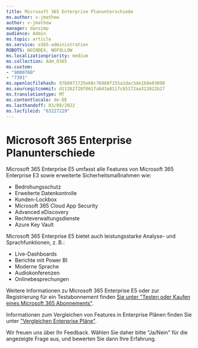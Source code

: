 ```yaml
---
title: Microsoft 365 Enterprise Planunterschiede
ms.author: v-jmathew
author: v-jmathew
manager: dansimp
audience: Admin
ms.topic: article
ms.service: o365-administration
ROBOTS: NOINDEX, NOFOLLOW
ms.localizationpriority: medium
ms.collection: Adm_O365
ms.custom:
- "9000760"
- "7391"
ms.openlocfilehash: 97b8971725e68c76968f155a1dac5de1b8e03098
ms.sourcegitcommit: d11262728f0617a843a0117cb5172aa322022b27
ms.translationtype: MT
ms.contentlocale: de-DE
ms.lasthandoff: 03/08/2022
ms.locfileid: "63227229"
---
```

# <a name="microsoft-365-enterprise-plan-differences"></a>Microsoft 365 Enterprise Planunterschiede

Microsoft 365 Enterprise E5 umfasst alle Features von Microsoft 365 Enterprise E3 sowie erweiterte Sicherheitsmaßnahmen wie:

- Bedrohungsschutz
- Erweiterte Datenkontrolle
- Kunden-Lockbox
- Microsoft 365 Cloud App Security
- Advanced eDiscovery
- Rechteverwaltungsdienste
- Azure Key Vault

Microsoft 365 Enterprise E5 bietet auch leistungsstarke Analyse- und Sprachfunktionen, z. B.:

- Live-Dashboards
- Berichte mit Power BI
- Moderne Sprache
- Audiokonferenzen
- Onlinebesprechungen

Weitere Informationen zu Microsoft 365 Enterprise E5 oder zur Registrierung für ein Testabonnement finden [Sie unter "Testen oder Kaufen eines Microsoft 365 Abonnements"](https://go.microsoft.com/fwlink/?linkid=2099673).

Informationen zum Vergleichen von Features in Enterprise Plänen finden Sie unter ["Vergleichen Enterprise Pläne"](https://go.microsoft.com/fwlink/?linkid=2097200).

Wir freuen uns über Ihr Feedback. Wählen Sie daher bitte "Ja/Nein" für die angezeigte Frage aus, und bewerten Sie dann Ihre Erfahrung.
